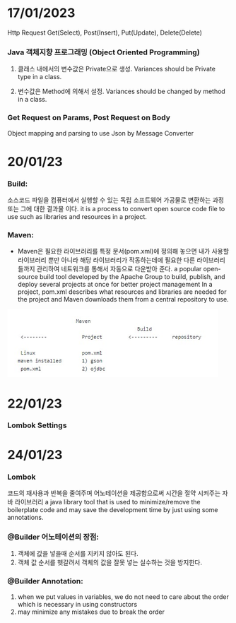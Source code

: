 # 17/01/2023

Http Request 
Get(Select), Post(Insert), Put(Update), Delete(Delete)

### Java 객체지향 프로그래밍 (Object Oriented Programming)

1. 클래스 내에서의 변수값은 Private으로 생성.
Variances should be Private type in a class.

2. 변수값은 Method에 의해서 설정.
Variances should be changed by method in a class.

### Get Request on Params, Post Request on Body

Object mapping and parsing to use Json by Message Converter

# 20/01/23

### Build:
소스코드 파일을 컴퓨터에서 실행할 수 있는 독립 소프트웨어 가공물로 변환하는 과정 또는 그에 대한 결과물 이다.
it is a process to convert open source code file to use such as libraries and resources in a project.

### Maven:
- Maven은 필요한 라이브러리를 특정 문서(pom.xml)에 정의해 놓으면 내가 사용할 라이브러리 뿐만 아니라 해당 라이브러리가 작동하는데에 필요한 다른 라이브러리들까지 관리하여 네트워크를 통해서 자동으로 다운받아 준다.
a popular open-source build tool developed by the Apache Group to build, publish, and deploy several projects at once for better project management
In a project, pom.xml describes what resources and libraries are needed for the project and Maven downloads them from a central repository to use.

![poster](./maven.jpg)

# 22/01/23

### Lombok Settings

# 24/01/23
### Lombok 
코드의 재사용과 반복을 줄여주며 어노테이션을 제공함으로써 시간을 절약 시켜주는 자바 라이브러리
a java library tool that is used to minimize/remove the boilerplate code and may save the development time by just using some annotations.


### @Builder 어노테이션의 장점:
1. 객체에 값을 넣을때 순서를 지키지 않아도 된다.
2. 객체 값 순서를 헷갈려서 객체의 값을 잘못 넣는 실수하는 것을 방지한다.
    
### @Builder Annotation:
1. when we put values in variables, we do not need to care about the order which is necessary in using constructors
2. may minimize any mistakes due to break the order


